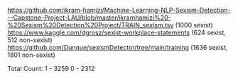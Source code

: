 https://github.com/ikram-hamizi/Machine-Learning-NLP-Sexism-Detection---Capstone-Project-LAU/blob/master/ikramhamizi%20-%20Sexism%20Detection%20Project/TRAIN_sexism.tsv
(1000 sexist)
https://www.kaggle.com/dgrosz/sexist-workplace-statements
(624 sexist, 512 non-sexist) 
https://github.com/Dunque/sexismDetector/tree/main/training
(1636 sexist, 1801 non-sexist)

Total Count:
1 -   3259
0 -   2312
